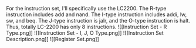 For the instruction set, I'll specifically use the LC2200. The R-type instruction includes add and nand. The I-type instruction includes addi, lw, sw, and beq. The J-type instruction is jalr, and the O-type instruction is halt. Thus, totally LC-2200 has only 8 instructions.
![[Instruction Set - R Type.png]]
![[Instruction Set - I, J, O Type.png]]
![[Instruction Set Description.png]]
![[Register Set.png]]